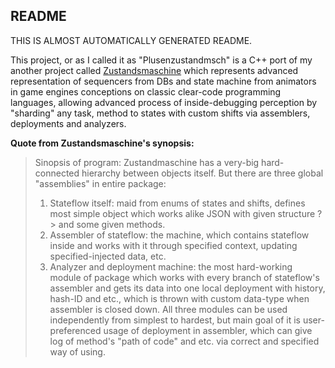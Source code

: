 ## README

THIS IS ALMOST AUTOMATICALLY GENERATED README.

This project, or as I called it as "Plusenzustandmsch" is a C++ port of my another project called [Zustandsmaschine](https://github.com/Falcion/Zustandsmaschine) which represents advanced representation of sequencers from DBs and state machine from animators in game engines conceptions on classic clear-code programming languages, allowing advanced process of inside-debugging perception by "sharding" any task, method to states with custom shifts via assemblers, deployments and analyzers.

**Quote from Zustandsmaschine's synopsis:**

> Sinopsis of program:
> Zustandmaschine has a very-big hard-connected hierarchy between objects itself.
> But there are three global "assemblies" in entire package:
> 1. Stateflow itself: maid from enums of states and shifts, defines most simple object which works alike JSON with given structure ?> and some given methods.
> 2. Assembler of stateflow: the machine, which contains stateflow inside and works with it through specified context, updating specified-injected data, etc.
> 3. Analyzer and deployment machine: the most hard-working module of package which works with every branch of stateflow's assembler and gets its data into one local deployment with history, hash-ID and etc., which is thrown with custom data-type when assembler is closed down.
> All three modules can be used independently from simplest to hardest, but main goal of it is user-preferenced usage of deployment in assembler, which can give log of method's "path of code" and etc. via correct and specified way of using.